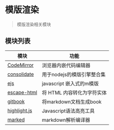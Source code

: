 # 模版渲染

> 模版渲染相关模块

## 模块列表

模块                                                                             | 功能
------------------------------------------------------------------------------ | ------------------
[CodeMirror](https://github.com/codemirror/CodeMirror)                         | 浏览器内嵌代码编辑器
[consolidate](https://github.com/tj/consolidate.js#supported-template-engines) | 用于nodejs的模版引擎整合集
[ejs](https://github.com/mde/ejs)                                              | javascript 嵌入式的m模版
[escape-html](https://github.com/component/escape-html)                        | 将 HTML 内容转化为字符实体
[gitbook](https://github.com/GitbookIO/gitbook)                                | 将markdown文档生成book
[highlight.js](https://github.com/isagalaev/highlight.js)                      | Javascript语法高亮工具
[marked](https://github.com/chjj/marked)                                       | markdown解析编译器
